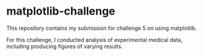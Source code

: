 # matplotlib-challenge

This repository contains my submission for challenge 5 on using matplotlib. 

For this challenge, I conducted analysis of experimental medical data, including producing figures of varying results.
